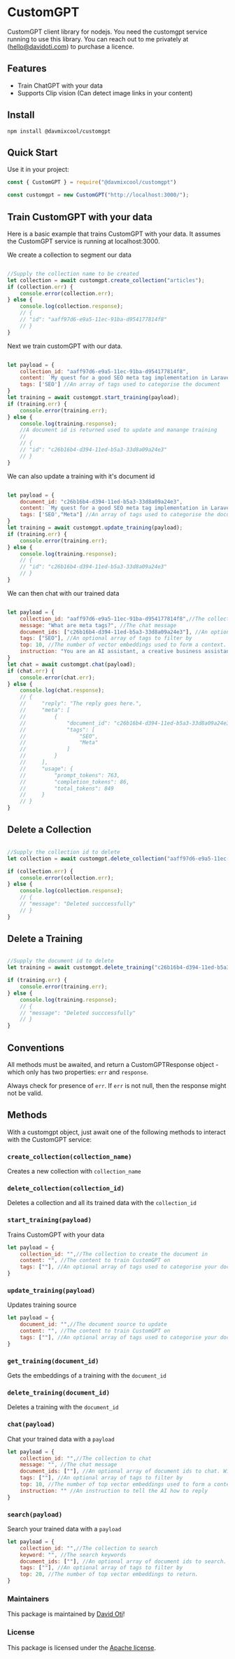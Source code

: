 # CustomGPT

CustomGPT client library for nodejs. You need the customgpt service running to use this library. You can reach out to me privately at (hello@davidoti.com) to purchase a licence.

## Features
* Train ChatGPT with your data
* Supports Clip vision (Can detect image links in your content)

## Install

`npm install @davmixcool/customgpt`


## Quick Start

Use it in your project:

```javascript
const { CustomGPT } = require("@davmixcool/customgpt")

const customgpt = new CustomGPT("http://localhost:3000/");
```

## Train CustomGPT with your data

Here is a basic example that trains CustomGPT with your data. It assumes the CustomGPT service is running at localhost:3000. 

We create a collection to segment our data

```javascript

//Supply the collection name to be created
let collection = await customgpt.create_collection("articles");
if (collection.err) {
    console.error(collection.err);
} else {
    console.log(collection.response);
    // {
    // "id": "aaff97d6-e9a5-11ec-91ba-d954177814f8"
    // }
}

```

Next we train customGPT with our data.


```javascript

let payload = {
    collection_id: "aaff97d6-e9a5-11ec-91ba-d954177814f8",
    content: `My quest for a good SEO meta tag implementation in Laravel drove me tech mad to write a package that will add standard SEO meta tags to my application with ease. However, I had to go the extra mile to research important meta tags and the role they play when it comes to SEO and how they can be used to improve SEO, So literally I had to do most of the heavy lifting. Lets quickly take a detour to what meta tags are and how they can improve SEO before we unveil the package.`,
    tags: ['SEO'] //An array of tags used to categorise the document
}
let training = await customgpt.start_training(payload);
if (training.err) {
    console.error(training.err);
} else {
    console.log(training.response);
    //A document id is returned used to update and manange training
    //
    // {
    // "id": "c26b16b4-d394-11ed-b5a3-33d8a09a24e3"
    // }
}

```

We can also update a training with it's document id

```javascript

let payload = {
    document_id: "c26b16b4-d394-11ed-b5a3-33d8a09a24e3",
    content: `My quest for a good SEO meta tag implementation in Laravel drove me tech mad to write a package that will add standard SEO meta tags to my application with ease. However, I had to go the extra mile to research important meta tags and the role they play when it comes to SEO and how they can be used to improve SEO, So literally I had to do most of the heavy lifting. Lets quickly take a detour to what meta tags are and how they can improve SEO before we unveil the package. Why do meta tags matter? As previously mentioned, meta tags offer more details about your site to search engines and website visitors who encounter your site in the SERP. They can be optimized to highlight the most important elements of your content and make your website stand out in search results. Search engines increasingly value good user experience, and that includes making sure that your site satisfies a user’s query as best as it possibly can. Meta tags help with this by making sure that the information searchers need to know about your site is displayed upfront in a concise and useful fashion.`,
    tags: ['SEO',"Meta"] //An array of tags used to categorise the document
}
let training = await customgpt.update_training(payload);
if (training.err) {
    console.error(training.err);
} else {
    console.log(training.response);
    // {
    // "id": "c26b16b4-d394-11ed-b5a3-33d8a09a24e3"
    // }
}

```


We can then chat with our trained data


```javascript

let payload = {
    collection_id: "aaff97d6-e9a5-11ec-91ba-d954177814f8",//The collection to chat
    message: "What are meta tags?", //The chat message
    document_ids: ["c26b16b4-d394-11ed-b5a3-33d8a09a24e3"], //An optional array of document ids to chat. Will chat the whole collection if not provided
    tags: ["SEO"], //An optional array of tags to filter by
    top: 10, //The number of vector embeddings used to form a context. A lower number between 5 - 10 gives a more specific answer. Defaults to 5.
    instruction: "You are an AI assistant, a creative business assistant that completes requests and always formats his responses in HTML. You are my friendly business AI assistant that is very informative & creative and can provide advice or complete creative tasks that I request. You use the information in the knowledge base as context if relevant. When you respond to me, your answer must be formatted in HTML so it is easier to read with paragraph tags, line breaks, heading and bold for titles, and use lists or tables when applicable." //An instruction to tell the AI how to reply
}
let chat = await customgpt.chat(payload);
if (chat.err) {
    console.error(chat.err);
} else {
    console.log(chat.response);
    // {
    //     "reply": "The reply goes here.",
    //     "meta": [
    //         {
    //             "document_id": "c26b16b4-d394-11ed-b5a3-33d8a09a24e3",
    //             "tags": [
    //                 "SEO",
    //                 "Meta"
    //             ]
    //         }
    //     ],
    //     "usage": {
    //         "prompt_tokens": 763,
    //         "completion_tokens": 86,
    //         "total_tokens": 849
    //     }
    // }
}

```


## Delete a Collection

```javascript

//Supply the collection id to delete
let collection = await customgpt.delete_collection("aaff97d6-e9a5-11ec-91ba-d954177814f8");

if (collection.err) {
    console.error(collection.err);
} else {
    console.log(collection.response);
    // {
    // "message": "Deleted succcessfully"
    // }
}

```


## Delete a Training

```javascript

//Supply the document id to delete
let training = await customgpt.delete_training("c26b16b4-d394-11ed-b5a3-33d8a09a24e3");

if (training.err) {
    console.error(training.err);
} else {
    console.log(training.response);
    // {
    // "message": "Deleted succcessfully"
    // }
}

```


## Conventions

All methods must be awaited, and return a CustomGPTResponse object - which only has two properties: `err` and `response`.

Always check for presence of `err`.  If `err` is not null, then the response might not be valid.


## Methods

With a customgpt object, just await one of the following methods to interact with the CustomGPT service:


### `create_collection(collection_name)`

Creates a new collection with `collection_name`


### `delete_collection(collection_id)`

Deletes a collection and all its trained data with the `collection_id`


### `start_training(payload)`

Trains CustomGPT with your data

```js
let payload = {
    collection_id: "",//The collection to create the document in
    content: "", //The content to train CustomGPT on
    tags: [""], //An optional array of tags used to categorise your document source
}
```


### `update_training(payload)`

Updates training source

```js
let payload = {
    document_id: "",//The document source to update
    content: "", //The content to train CustomGPT on
    tags: [""], //An optional array of tags used to categorise your document source
}
```


### `get_training(document_id)`

Gets the embeddings of a training with the `document_id`


### `delete_training(document_id)`

Deletes a training with the `document_id`


### `chat(payload)`

Chat your trained data with a `payload`

```js
let payload = {
    collection_id: "",//The collection to chat
    message: "", //The chat message
    document_ids: [""], //An optional array of document ids to chat. Will chat the whole collection if not provided
    tags: [""], //An optional array of tags to filter by
    top: 10, //The number of top vector embeddings used to form a context. A lower number between 5 - 10 gives a more specific answer. Defaults to 5.
    instruction: "" //An instruction to tell the AI how to reply
}
```


### `search(payload)`

Search your trained data with a `payload`

```js
let payload = {
    collection_id: "",//The collection to search
    keyword: "", //The search keywords
    document_ids: [""], //An optional array of document ids to search. Will search the whole collection if not provided
    tags: [""], //An optional array of tags to filter by
    top: 20, //The number of top vector embeddings to return.
}
```



### Maintainers

This package is maintained by [David Oti](http://github.com/davmixcool)!


### License

This package is licensed under the [Apache license](https://github.com/davmixcool/customgpt/blob/master/LICENSE).
